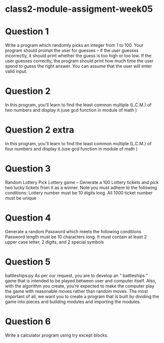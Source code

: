 # class2-module-assigment-week05

# Question 1
Write a program which randomly picks an integer from 1 to 100. Your program should
prompt the user for guesses – if the user guesses incorrectly, it should print whether the
guess is too high or too low. If the user guesses correctly, the program should print how
much time the user spend to guess the right answer. You can assume that the user will enter
valid input.

# Question 2
In this program, you'll learn to find the least common multiple (L.C.M.) of two numbers and
display it.(use gcd function in module of math )

# Question 2 extra
In this program, you'll learn to find the least common multiple (L.C.M.) of four numbers and
display it.(use gcd function in module of math )

# Question 3
Random Lottery Pick
Lottery game – Generate a 100 Lottery tickets and pick two lucky tickets from it as a winner.
Note you must adhere to the following conditions:
Lottery number must be 10 digits long.
All 1000 ticket number must be unique

# Question 4
Generate a random Password which meets the following conditions
Password length must be 10 characters long.
It must contain at least 2 upper case letter, 2 digits, and 2 special symbols

# Question 5
battleships.py
As per our request, you are to develop an “ battleships ” game that is
intended to be played between user and computer itself. Also, with the
algorithm you create, you’re expected to make the computer play the game
with reasonable moves rather than random moves. The most important of
all, we want you to create a program that is built by dividing the game into
pieces and building modules and importing the modules.

# Question 6
Write a calculator program using try except blocks.
